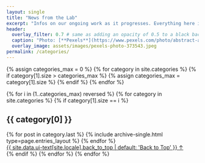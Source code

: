 ```yaml
---
layout: single
title: "News from the Lab"
excerpt: "Infos on our ongoing work as it progresses. Everything here is work in progress, for official New head over to [zi.de](zi.de)"
header:
  overlay_filter: 0.7 # same as adding an opacity of 0.5 to a black background
  caption: "Photo: [**Pexels**](https://www.pexels.com/photo/abstract-art-blur-bright-373543/)"
  overlay_image: assets/images/pexels-photo-373543.jpeg
permalink: /categories/
---
```


{% assign categories_max = 0 %}
{% for category in site.categories %}
{% if category[1].size > categories_max %}
{% assign categories_max = category[1].size %}
{% endif %}
{% endfor %}

{% for i in (1..categories_max) reversed %}
{% for category in site.categories %}
{% if category[1].size == i %}
<section id="{{ category[0] | slugify | downcase }}" class="taxonomy__section">
<h2 class="archive__subtitle">{{ category[0] }}</h2>
<div class="entries-{{ page.entries_layout | default: 'list' }}">
{% for post in category.last %}
{% include archive-single.html type=page.entries_layout %}
{% endfor %}
</div>
<a href="#page-title" class="back-to-top">{{ site.data.ui-text[site.locale].back_to_top | default: 'Back to Top' }} &uarr;</a>
</section>
{% endif %}
{% endfor %}
{% endfor %}
